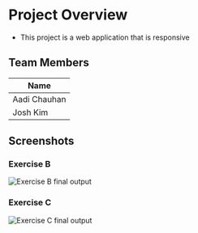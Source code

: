 # Project Overview

- This project is a web application that is responsive

## Team Members

|     Name     |
|--------------|
| Aadi Chauhan |
| Josh Kim     |

## Screenshots

### Exercise B
![Exercise B final output](./ExerciseB.gif)

### Exercise C
![Exercise C final output](./ExerciseC.gif)
